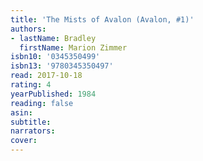 ```yaml
---
title: 'The Mists of Avalon (Avalon, #1)'
authors:
- lastName: Bradley
  firstName: Marion Zimmer
isbn10: '0345350499'
isbn13: '9780345350497'
read: 2017-10-18
rating: 4
yearPublished: 1984
reading: false
asin:
subtitle:
narrators:
cover:
---
```


